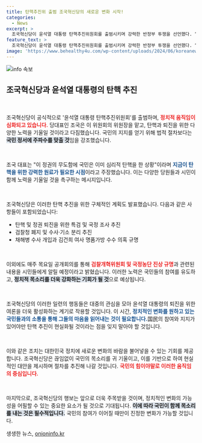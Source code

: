 ```yaml
---
title: 탄핵추진위 출범 조국혁신당의 새로운 변화 시작!
categories:
  - News
excerpt: >
  조국혁신당이 윤석열 대통령 탄핵추진위원회를 출범시키며 강력한 반정부 투쟁을 선언했다. “국민은 이미 심리적 탄핵을 했다”는 조국 대표의 발언이 논란을 예고한다.
feature_text: >
  조국혁신당이 윤석열 대통령 탄핵추진위원회를 출범시키며 강력한 반정부 투쟁을 선언했다. “국민은 이미 심리적 탄핵을 했다”는 조국 대표의 발언이 논란을 예고한다.
image: 'https://www.behealthy4u.com/wp-content/uploads/2024/06/koreanews.jpg'
---
```


<p><img src="https://www.behealthy4u.com/wp-content/uploads/2024/06/koreanews.jpg" alt="info 속보" /></p>

<h2 data-ke-size="size26">조국혁신당과 윤석열 대통령의 탄핵 추진</h2>

<p data-ke-size="size16">&nbsp;</p>

<p>조국혁신당이 공식적으로 '윤석열 대통령 탄핵추진위원회'를 출범하며, <b><span style="color: #ee2323;">정치적 움직임이 심화되고 있습니다.</span></b> 당대표인 조국은 이 위원회의 위원장을 맡고, 탄핵과 퇴진을 위한 다양한 노력을 기울일 것이라고 다짐했습니다. 국민의 지지를 얻기 위해 법적 절차보다는 <b><span style="background-color: #21538527;">국민 정서에 주파수를 맞출 것</span></b>임을 강조했습니다. </p>

<p data-ke-size="size16">&nbsp;</p> 

<p>조국 대표는 "이 정권의 무도함에 국민은 이미 심리적 탄핵을 한 상황"이라며 <b><span style="color: #1a5490;">지금이 탄핵을 위한 강력한 원료가 필요한 시점</span></b>이라고 주장했습니다. 이는 다양한 당원들과 시민이 함께 노력을 기울일 것을 촉구하는 메시지입니다.</p>

<p data-ke-size="size16">&nbsp;</p>

<p>조국혁신당은 이러한 탄핵 추진을 위한 구체적인 계획도 발표했습니다. 다음과 같은 사항들이 포함되었습니다:</p>

<ul>
    <li>탄핵 및 정권 퇴진을 위한 특검 및 국정 조사 추진</li>
    <li>검찰청 폐지 및 수사·기소 분리 추진</li>
    <li>채해병 수사 개입과 김건희 여사 명품가방 수수 의혹 규명</li>
</ul>

<p data-ke-size="size16">&nbsp;</p>

<p>이외에도 매주 목요일 공개회의를 통해 <b><span style="color: #ee2323;">검찰개혁위원회 및 국정농단 진상 규명</span></b>과 관련된 내용을 시민들에게 알릴 예정이라고 밝혔습니다. 이러한 노력은 국민들의 참여를 유도하고, <b><span style="background-color: #21538527;">정치적 목소리를 더욱 강화하는 기회가 될 것</span></b>으로 예상됩니다.</p>

<p data-ke-size="size16">&nbsp;</p>

<p>조국혁신당의 이러한 일련의 행동들은 대중의 관심을 모아 윤석열 대통령의 퇴진을 위한 여론을 더욱 활성화하는 계기로 작용할 것입니다. 이 시간, <b><span style="color: #1a5490;">정치적인 변화를 원하고 있는 국민들과의 소통을 통해 그들의 마음을 읽어내는 것이 필요합니다.</span></b>国民의 참여와 지지가 있어야만 탄핵 추진이 현실화될 것이라는 점을 잊지 말아야 할 것입니다. </p>

<p data-ke-size="size16">&nbsp;</p>

<p>이와 같은 조치는 대한민국 정치에 새로운 변화의 바람을 불어넣을 수 있는 기회를 제공합니다. 조국혁신당은 끊임없이 국민의 목소리를 귀 기울이고, 이를 기반으로 하여 현실적인 대안을 제시하며 절차를 추진해 나갈 것입니다. <b><span style="color: #ee2323;">국민의 힘이야말로 이러한 움직임의 중심입니다.</span></b> </p>

<p data-ke-size="size16">&nbsp;</p>

<p>마지막으로, 조국혁신당의 행보는 앞으로 더욱 주목받을 것이며, 정치적인 변화의 가능성을 어필할 수 있는 중요한 요소가 될 것으로 기대됩니다. <b><span style="background-color: #21538527;">이에 따라 국민이 함께 목소리를 내는 것은 필수적입니다.</span></b> 국민의 참여가 이어질 때만이 진정한 변화가 가능할 것입니다.</p>
생생한 뉴스, <a href="https://onioninfo.kr" rel="dofollow">onioninfo.kr</a>


